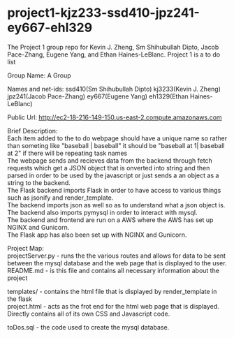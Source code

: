 # project1-kjz233-ssd410-jpz241-ey667-ehl329
The Project 1 group repo for Kevin J. Zheng, Sm Shihubullah Dipto, Jacob Pace-Zhang, Eugene Yang, and Ethan Haines-LeBlanc.
Project 1 is a to do list

Group Name: A Group  
  
Names and net-ids: ssd410(Sm Shihubullah Dipto) kj3233(Kevin J. Zheng) jpz241(Jacob Pace-Zhang) ey667(Eugene Yang) eh1329(Ethan Haines-LeBlanc)  
  
Public Url: http://ec2-18-216-149-150.us-east-2.compute.amazonaws.com  
  
Brief Description:  
Each item added to the to do webpage should have a unique name so rather than someting like "baseball | baseball" it should be "baseball at 1| baseball at 2" if there will be repeating task names  
The webpage sends and recieves data from the backend through fetch requests which get a JSON object that is onverted into string and then parsed in order to be used by the javascript or just sends a an object as a string to the backend.  
The Flask backend imports Flask in order to have access to various things such as jsonify and render_template.  
The backend imports json as well so as to understand what a json object is.  
The backend also imports pymysql in order to interact with mysql.  
The backend and frontend are run on a AWS where the AWS has set up NGINX and Gunicorn.  
The Flask app has also been set up with NGINX and Gunicorn.  

Project Map:  
projectServer.py - runs the the various routes and allows for data to be sent between the mysql database and the web page that is displayed to the user.  
README.md - is this file and contains all necessary information about the project  
  
templates/ - contains the html file that is displayed by render_template in the flask  
project.html - acts as the frot end for the html web page that is displayed. Directly contains all of its own CSS and  Javascript code.  
  
toDos.sql - the code used to create the mysql database.
